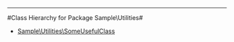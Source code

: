 - - -

#Class Hierarchy for Package Sample\Utilities#<ul>
<li><a href="https://github.com/JeyDotC/Hirudo-docs/blob/master/sample/utilities/someusefulclass.md">Sample\Utilities\SomeUsefulClass</a></li>
</ul>
